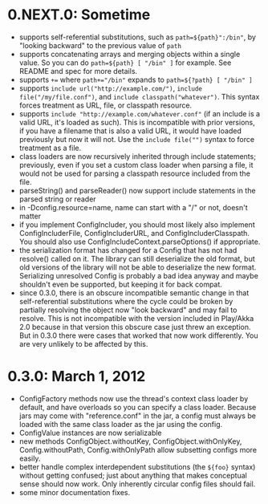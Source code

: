 # 0.NEXT.0: Sometime

 - supports self-referential substitutions, such as
   `path=${path}":/bin"`, by "looking backward" to the previous
   value of `path`
 - supports concatenating arrays and merging objects within a
   single value. So you can do `path=${path} [ "/bin" ]` for
   example. See README and spec for more details.
 - supports `+=` where `path+="/bin"` expands to `path=${?path}
   [ "/bin" ]`
 - supports `include url("http://example.com/")`, `include
   file("/my/file.conf")`, and `include classpath("whatever")`.
   This syntax forces treatment as URL, file, or classpath
   resource.
 - supports `include "http://example.com/whatever.conf"` (if an
   include is a valid URL, it's loaded as such). This is
   incompatible with prior versions, if you have a filename that
   is also a valid URL, it would have loaded previously but now
   it will not. Use the `include file("")` syntax to force
   treatment as a file.
 - class loaders are now recursively inherited through include
   statements; previously, even if you set a custom class loader
   when parsing a file, it would not be used for parsing a
   classpath resource included from the file.
 - parseString() and parseReader() now support include statements
   in the parsed string or reader
 - in -Dconfig.resource=name, name can start with a "/" or not,
   doesn't matter
 - if you implement ConfigIncluder, you should most likely also
   implement ConfigIncluderFile, ConfigIncluderURL, and
   ConfigIncluderClasspath. You should also use
   ConfigIncludeContext.parseOptions() if appropriate.
 - the serialization format has changed for a Config that has not
   had resolve() called on it. The library can still deserialize
   the old format, but old versions of the library will not be
   able to deserialize the new format. Serializing unresolved
   Config is probably a bad idea anyway and maybe shouldn't even
   be supported, but keeping it for back compat.
 - since 0.3.0, there is an obscure incompatible semantic change
   in that self-referential substitutions where the cycle could
   be broken by partially resolving the object now "look backward"
   and may fail to resolve. This is not incompatible with the
   version included in Play/Akka 2.0 because in that version this
   obscure case just threw an exception. But in 0.3.0 there
   were cases that worked that now work differently. You are very
   unlikely to be affected by this.

# 0.3.0: March 1, 2012

 - ConfigFactory methods now use the thread's context class loader
   by default, and have overloads so you can specify a class
   loader. Because jars may come with "reference.conf" in the jar,
   a config must always be loaded with the same class loader as
   the jar using the config.
 - ConfigValue instances are now serializable
 - new methods ConfigObject.withoutKey, ConfigObject.withOnlyKey,
   Config.withoutPath, Config.withOnlyPath allow subsetting
   configs more easily.
 - better handle complex interdependent substitutions (the
   `${foo}` syntax) without getting confused; just about anything
   that makes conceptual sense should now work. Only inherently
   circular config files should fail.
 - some minor documentation fixes.
